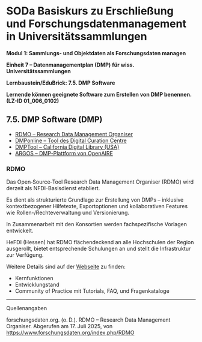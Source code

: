 <!--

-->

# SODa Basiskurs zu Erschließung und Forschungsdatenmanagement in Universitätssammlungen

**Modul 1: Sammlungs- und Objektdaten als Forschungsdaten managen**

**Einheit 7 – Datenmanagementplan (DMP) für wiss. Universitätssammlungen**

**Lernbaustein/EduBrick: 7.5. DMP Software**

**Lernende können geeignete Software zum Erstellen von DMP benennen. (LZ-ID 01\_006\_0102)**


## 7.5. DMP Software (DMP)


- [RDMO – Research Data Management Organiser](https://rdmorganiser.github.io/)
- [DMPonline – Tool des Digital Curation Centre](https://dmponline.dcc.ac.uk/)
- [DMPTool – California Digital Library (USA)](https://dmptool.org/)
- [ARGOS – DMP-Plattform von OpenAIRE](https://argos.openaire.eu/)


### RDMO 

Das Open‑Source‑Tool Research Data Management Organiser (RDMO) wird derzeit als NFDI-Basisdienst etabliert. 

Es dient als strukturierte Grundlage zur Erstellung von DMPs – inklusive kontextbezogener Hilfetexte, Exportoptionen und kollaborativen Features wie Rollen-/Rechteverwaltung und Versionierung.

In Zusammenarbeit mit den Konsortien werden fachspezifische Vorlagen entwickelt.

HeFDI (Hessen) hat RDMO flächendeckend an alle Hochschulen der Region ausgerollt, bietet entsprechende Schulungen an und stellt die Infrastruktur zur Verfügung.

Weitere Details sind auf der [Webseite](https://www.forschungsdaten.org/index.php/RDMO) zu finden:

* Kernfunktionen
* Entwicklungstand
* Community of Practice mit Tutorials, FAQ, und Fragenkataloge



-----------
Quellenangaben

forschungsdaten.org. (o. D.). RDMO – Research Data Management Organiser. Abgerufen am 17. Juli 2025, von https://www.forschungsdaten.org/index.php/RDMO
